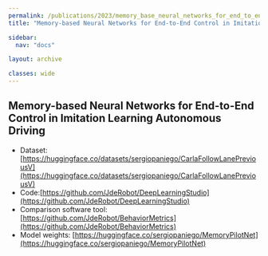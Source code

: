 ```yaml
---
permalink: /publications/2023/memory_base_neural_networks_for_end_to_end_control_in_imitation_learning_autonomous_driving
title: "Memory-based Neural Networks for End-to-End Control in Imitation Learning Autonomous Driving"

sidebar:
  nav: "docs"

layout: archive

classes: wide
---
```


## Memory-based Neural Networks for End-to-End Control in Imitation Learning Autonomous Driving

- Dataset: [https://huggingface.co/datasets/sergiopaniego/CarlaFollowLanePreviousV](https://huggingface.co/datasets/sergiopaniego/CarlaFollowLanePreviousV)
- Code:[https://github.com/JdeRobot/DeepLearningStudio](https://github.com/JdeRobot/DeepLearningStudio)
- Comparison software tool: [https://github.com/JdeRobot/BehaviorMetrics](https://github.com/JdeRobot/BehaviorMetrics)
- Model weights: [https://huggingface.co/sergiopaniego/MemoryPilotNet](https://huggingface.co/sergiopaniego/MemoryPilotNet)

